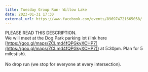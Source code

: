 ```yaml
---
title: Tuesday Group Run- Willow Lake
date: 2023-01-31 17:30
external_url: https://www.facebook.com/events/896974721665058/
---
```

PLEASE READ THIS DESCRIPTION. <br>
  We will meet at the Dog Park parking lot (link here [https://goo.gl/maps/ZCLmd4fQPGkyXCHP7](https://goo.gl/maps/ZCLmd4fQPGkyXCHP7)) at 5&#58;30pm. Plan for 5 miles(ish).<br>
  <br>
  No drop run (we stop for everyone at every intersection). <br>
  <br>
  <br>
  <br>
  
